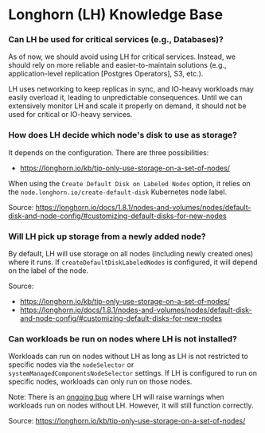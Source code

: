 # Longhorn (LH) Knowledge Base

### Can LH be used for critical services (e.g., Databases)?

As of now, we should avoid using LH for critical services. Instead, we should rely on more reliable and easier-to-maintain solutions (e.g., application-level replication [Postgres Operators], S3, etc.).

LH uses networking to keep replicas in sync, and IO-heavy workloads may easily overload it, leading to unpredictable consequences. Until we can extensively monitor LH and scale it properly on demand, it should not be used for critical or IO-heavy services.

### How does LH decide which node's disk to use as storage?

It depends on the configuration. There are three possibilities:
* https://longhorn.io/kb/tip-only-use-storage-on-a-set-of-nodes/

When using the `Create Default Disk on Labeled Nodes` option, it relies on the `node.longhorn.io/create-default-disk` Kubernetes node label.

Source: https://longhorn.io/docs/1.8.1/nodes-and-volumes/nodes/default-disk-and-node-config/#customizing-default-disks-for-new-nodes

### Will LH pick up storage from a newly added node?

By default, LH will use storage on all nodes (including newly created ones) where it runs. If `createDefaultDiskLabeledNodes` is configured, it will depend on the label of the node.

Source:
* https://longhorn.io/kb/tip-only-use-storage-on-a-set-of-nodes/
* https://longhorn.io/docs/1.8.1/nodes-and-volumes/nodes/default-disk-and-node-config/#customizing-default-disks-for-new-nodes

### Can workloads be run on nodes where LH is not installed?

Workloads can run on nodes without LH as long as LH is not restricted to specific nodes via the `nodeSelector` or `systemManagedComponentsNodeSelector` settings. If LH is configured to run on specific nodes, workloads can only run on those nodes.

Note: There is an [ongoing bug](https://github.com/longhorn/longhorn/discussions/7312#discussioncomment-13030581) where LH will raise warnings when workloads run on nodes without LH. However, it will still function correctly.

Source: https://longhorn.io/kb/tip-only-use-storage-on-a-set-of-nodes/
